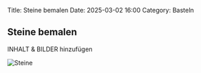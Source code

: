 Title: Steine bemalen
Date: 2025-03-02 16:00
Category: Basteln


## Steine bemalen

INHALT & BILDER hinzufügen

![Steine](#)
